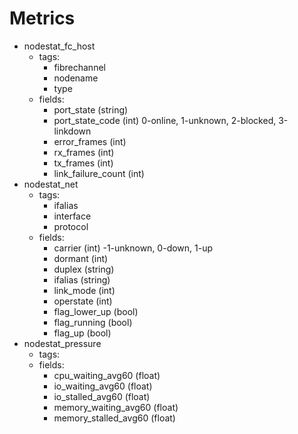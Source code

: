 # Metrics

- nodestat_fc_host
  - tags:
    - fibrechannel
    - nodename
	- type
  - fields:
    - port_state (string)
    - port_state_code (int) 0-online, 1-unknown, 2-blocked, 3-linkdown
    - error_frames (int)
    - rx_frames (int)
    - tx_frames (int)
	- link_failure_count (int)
- nodestat_net
  - tags:
    - ifalias
	- interface
	- protocol
  - fields:
    - carrier (int) -1-unknown, 0-down, 1-up
    - dormant (int)
    - duplex (string)
    - ifalias (string)
    - link_mode (int)
    - operstate (int)
    - flag_lower_up (bool)
    - flag_running (bool)
    - flag_up (bool)
- nodestat_pressure
  - tags:
  - fields:
	- cpu_waiting_avg60 (float)
	- io_waiting_avg60 (float)
	- io_stalled_avg60 (float)
	- memory_waiting_avg60 (float)
	- memory_stalled_avg60 (float)
